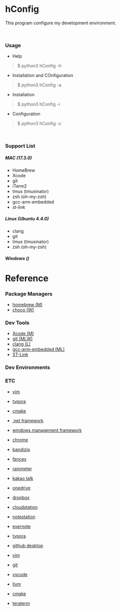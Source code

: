 # hConfig
This program configure my development environment.

&nbsp;

### Usage

- Help
> $ python3 hConfig -h

- Installation and COnfiguration
> $ python3 hConfig -a

- Installation
> $ python3 hConfig -i <tools>

- Configuration
> $ python3 hConfig -c <tools>

&nbsp;

### Support List

##### MAC (17.3.0)

- HomeBrew
- Xcode
- git
- iTerm2
- tmux (tmuxinator)
- zsh (oh-my-zsh)
- gcc-arm-embedded
- st-link

##### Linux (Ubuntu 4.4.0)

- clang
- git
- tmux (tmuxinator)
- zsh (oh-my-zsh)

##### Windows ()

# Reference

### Package Managers

- [homebrew (M)](https://brew.sh)
- [choco (W)](https://chocolatey.org/install)

### Dev Tools

- [Xcode (M)](https://developer.apple.com/xcode)
- [git (MLW)](https://git-scm.com/downloads)
- [clang (L)](https://clang.llvm.org)
- [gcc-arm-embedded (ML)](https://developer.arm.com/open-source/gnu-toolchain/gnu-rm)
- [ST-Link](http://www.st.com/en/development-tools/st-link-v2.html)

### Dev Environments

### ETC

- [vim](https://vim.sourceforge.io/download.php)
- [typora](https://typora.io/)
- [cmake](https://cmake.org/download)
- [.net framework](https://www.microsoft.com/en-us/download)
- [windows management framework](https://www.microsoft.com/en-us/download)

- [chrome](https://www.google.com/chrome/browser/desktop)
- [bandizip](https://www.bandisoft.co.kr/bandizip)
- [fences](https://store.stardock.com/myaccount/products)
- [rainmeter](https://www.rainmeter.net)
- [kakao talk](http://www.kakao.com/talk/ko)

- [onedrive](https://onedrive.live.com/about/en-us/download)
- [dropbox](https://www.dropbox.com/install)
- [cloudstation](https://www.synology.com/en-us/support/download/DS213j)
- [notestation](https://www.synology.com/en-us/support/download/DS213j)
- [evernote](https://evernote.com/download)
- [typora](https://typora.io/)

- [github desktop](https://desktop.github.com)
- [vim](https://vim.sourceforge.io/download.php)
- [git](https://git-scm.com/downloads)
- [vscode](https://code.visualstudio.com/)
- [llvm](https://llvm.org/builds/)
- [cmake](https://cmake.org/download)
- [teraterm](https://ttssh2.osdn.jp)

